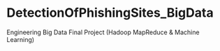 # DetectionOfPhishingSites_BigData
Engineering Big Data Final Project (Hadoop MapReduce &amp; Machine Learning)
